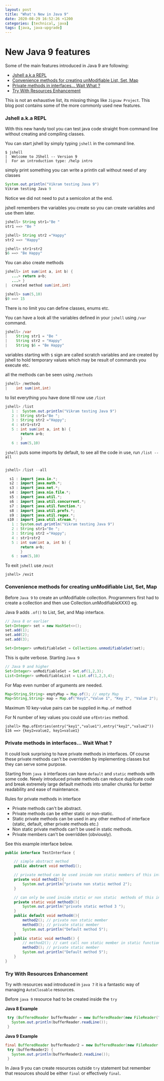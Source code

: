 ```yaml
---
layout: post
title: "What's New in Java 9"
date: 2020-08-29 16:52:26 +1200
categories: [technical, java]
tags: [java, java-upgrade]
---
```


# New Java 9 features <!-- omit in toc -->

Some of the main features introduced in Java 9 are following:

- [Jshell a.k.a REPL](#jshell-aka-repl)
- [Convenience methods for creating unModifiable List, Set, Map](#convenience-methods-for-creating-unmodifiable-list-set-map)
- [Private methods in interfaces... Wait What ?](#private-methods-in-interfaces-wait-what-)
- [Try With Resources Enhancement](#try-with-resources-enhancement)

This is not an exhaustive list, its missing things like `Jigsaw Project`. This blog post contains some of the more commonly used new features.

### Jshell a.k.a REPL

With this new handy tool you can test java code straight from command line without creating and compiling classes.

You can start jshell by simply typing `jshell` in the command line.

```shell
$ jshell
|  Welcome to JShell -- Version 9
|  For an introduction type: /help intro
```

simply print something you can write a println call without need of any classes

```java
System.out.println("Vikram testing Java 9")
Vikram testing Java 9
```

Notice we did not need to put a semicolon at the end.

jshell remembers the variables you create so you can create variables and use them later.

```java
jshell> String str1="Be "
str1 ==> "Be "

jshell> String str2 ="Happy"
str2 ==> "Happy"

jshell> str1+str2
$6 ==> "Be Happy"
```

You can also create methods

```java
jshell> int sum(int a, int b) {
   ...> return a+b;
   ...> }
|  created method sum(int,int)

jshell> sum(5,10)
$9 ==> 15
```

There is no limit you can define classes, enums etc.

You can have a look all the variables defined in your `jshell` using `/var` command.

```java
jshell> /var
|    String str1 = "Be "
|    String str2 = "Happy"
|    String $6 = "Be Happy"
```

variables starting with `$` sign are called scratch variables and are created by jshell to hold temporary values which may be result of commands you execute etc.

all the methods can be seen using `/methods`

```java
jshell> /methods
|    int sum(int,int)
```

to list everything you have done till now use `/list`

```java
jshell> /list
   1 :  System.out.println("Vikram testing Java 9")
   2 : String str1="Be ";
   3 : String str2 ="Happy";
   4 : str1+str2
   5 : int sum(int a, int b) {
       return a+b;
       }
   6 : sum(5,10)
```

`jshell` puts some imports by default, to see all the code in use, run `/list --all`

```java

jshell> /list --all

  s1 : import java.io.*;
  s2 : import java.math.*;
  s3 : import java.net.*;
  s4 : import java.nio.file.*;
  s5 : import java.util.*;
  s6 : import java.util.concurrent.*;
  s7 : import java.util.function.*;
  s8 : import java.util.prefs.*;
  s9 : import java.util.regex.*;
 s10 : import java.util.stream.*;
   1 : System.out.println("Vikram testing Java 9")
   2 : String str1="Be ";
   3 : String str2 ="Happy";
   4 : str1+str2
   5 : int sum(int a, int b) {
       return a+b;
       }
   6 : sum(5,10)
```

To exit `jshell` use `/exit`

```shell
jshell> /exit
```

### Convenience methods for creating unModifiable List, Set, Map

Before `Java 9` to create an unModifiable collection. Programmers first had to create a collection and then use Collection.unModifiableXXX() eg.

Java 9 adds `.of()` to List, Set, and Map interface.

```java
// Java 8 or earlier
Set<Integer> set = new HashSet<>();
set.add(1);
set.add(2);
set.add(3);

Set<Integer> unModifiableSet = Collections.unmodifiableSet(set);
```

This is quite verbose. Starting `Java 9`

```java
// Java 9 and higher
Set<Integer> unModifiableSet = Set.of(1,2,3);
List<Integer> unModifiableList = List.of(1,2,3,4);
```

For Map even number of arguments are needed.

```java
Map<String,String> emptyMap = Map.of(); // empty Map
Map<String,String> map = Map.of("Key1","Value 1", "Key 2", "Value 2");
```

Maximum 10 key-value pairs can be supplied in `Map.of` method

For N number of key values you could use `ofEntries` method.

```shell
jshell> Map.ofEntries(entry("key1","value1"),entry("key2","value2"))
$16 ==> {key2=value2, key1=value1}
```

### Private methods in interfaces... Wait What ?

It could look surprising to have private methods in interfaces. Of course these private methods can't be overridden by implementing classes but they can serve some purpose.

Starting from `java 8` interfaces can have `default` and `static` methods with some code.
Newly introduced private methods can reduce duplicate code and break extremely large default methods into smaller chunks for better readability and ease of maintenance.

Rules for private methods in interface

- Private methods can't be abstract.
- Private methods can be either static or non-static.
- Static private methods can be used in any other method of interface (static, default, other private methods etc.)
- Non static private methods can't be used in static methods.
- Private members can't be overridden (obviously).

See this example interface below.

```java
public interface TestInterface {

    // simple abstract method
    public abstract void method1();

    // private method can be used inside non static members of this interface.
    private void method2(){
        System.out.println("private non static method 2");
    }

    // can only be used inside static or non static  methods of this interface.
    private static void method3(){
        System.out.println("private static method 3 ");
    }
    public default void method4(){
        method2(); // private non static member
        method3(); // private static member
        System.out.println("Default method 5");
    }
    public static void method5() {
        // method2(); // cant call non static member in static function
        method3(); // private static member
        System.out.println("Default method 5");
    }
}
```

### Try With Resources Enhancement

Try with resources wad introduced in `java 7` it is a fantastic way of managing `AutoClosable` resources.

Before `java 9` resource had to be created inside the `try`

**Java 8 Example**

```java
 try (BufferedReader bufferReader = new BufferedReader(new FileReader("vikram.md"));) {
   System.out.println(bufferReader.readLine());
 }
```

**Java 9 Example**

```java
final BufferedReader bufferReader2 = new BufferedReader(new FileReader("vikram.md"));
 try (bufferReader2) {
   System.out.println(bufferReader2.readLine());
 }
```

In Java 9 you can create resources outside `try` statement but remember that resources should be either `final` or effectively `final`.
